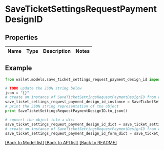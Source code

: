 # SaveTicketSettingsRequestPaymentDesignID


## Properties

Name | Type | Description | Notes
------------ | ------------- | ------------- | -------------

## Example

```python
from wallet.models.save_ticket_settings_request_payment_design_id import SaveTicketSettingsRequestPaymentDesignID

# TODO update the JSON string below
json = "{}"
# create an instance of SaveTicketSettingsRequestPaymentDesignID from a JSON string
save_ticket_settings_request_payment_design_id_instance = SaveTicketSettingsRequestPaymentDesignID.from_json(json)
# print the JSON string representation of the object
print SaveTicketSettingsRequestPaymentDesignID.to_json()

# convert the object into a dict
save_ticket_settings_request_payment_design_id_dict = save_ticket_settings_request_payment_design_id_instance.to_dict()
# create an instance of SaveTicketSettingsRequestPaymentDesignID from a dict
save_ticket_settings_request_payment_design_id_form_dict = save_ticket_settings_request_payment_design_id.from_dict(save_ticket_settings_request_payment_design_id_dict)
```
[[Back to Model list]](../README.md#documentation-for-models) [[Back to API list]](../README.md#documentation-for-api-endpoints) [[Back to README]](../README.md)


